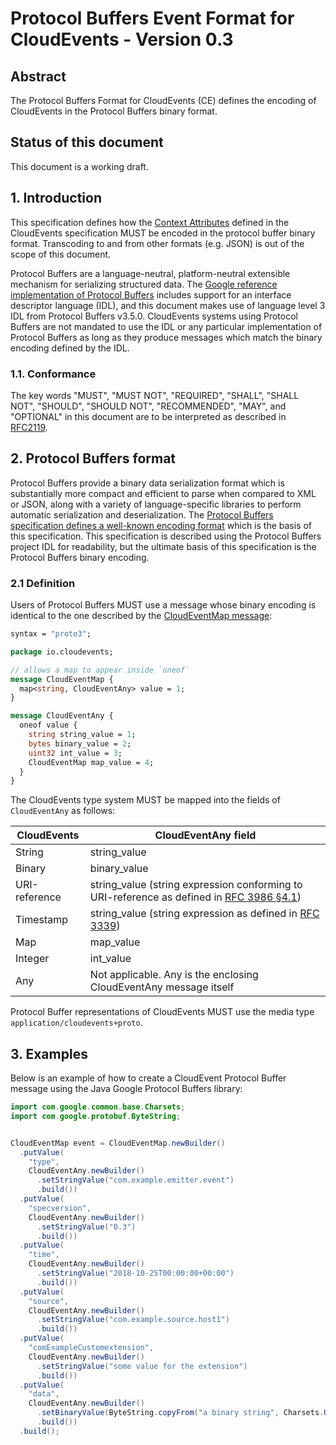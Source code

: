 # Protocol Buffers Event Format for CloudEvents - Version 0.3

## Abstract

The Protocol Buffers Format for CloudEvents (CE) defines the encoding of
CloudEvents in the Protocol Buffers binary format.

## Status of this document

This document is a working draft.

## 1. Introduction

This specification defines how the
[Context Attributes](spec.md#context-attributes) defined in the CloudEvents
specification MUST be encoded in the protocol buffer binary format. Transcoding
to and from other formats (e.g. JSON) is out of the scope of this document.

Protocol Buffers are a language-neutral, platform-neutral extensible mechanism
for serializing structured data. The
[Google reference implementation of Protocol Buffers](https://github.com/protocolbuffers/protobuf)
includes support for an interface descriptor language (IDL), and this document
makes use of language level 3 IDL from Protocol Buffers v3.5.0. CloudEvents
systems using Protocol Buffers are not mandated to use the IDL or any particular
implementation of Protocol Buffers as long as they produce messages which match
the binary encoding defined by the IDL.

### 1.1. Conformance

The key words "MUST", "MUST NOT", "REQUIRED", "SHALL", "SHALL NOT", "SHOULD",
"SHOULD NOT", "RECOMMENDED", "MAY", and "OPTIONAL" in this document are to be
interpreted as described in [RFC2119](https://tools.ietf.org/html/rfc2119).

## 2. Protocol Buffers format

Protocol Buffers provide a binary data serialization format which is
substantially more compact and efficient to parse when compared to XML or JSON,
along with a variety of language-specific libraries to perform automatic
serialization and deserialization. The
[Protocol Buffers specification defines a well-known encoding format](https://developers.google.com/protocol-buffers/docs/encoding)
which is the basis of this specification. This specification is described using
the Protocol Buffers project IDL for readability, but the ultimate basis of this
specification is the Protocol Buffers binary encoding.

### 2.1 Definition

Users of Protocol Buffers MUST use a message whose binary encoding is identical
to the one described by the [CloudEventMap message](./cloudevent.proto):

```proto
syntax = "proto3";

package io.cloudevents;

// allows a map to appear inside `oneof`
message CloudEventMap {
  map<string, CloudEventAny> value = 1;
}

message CloudEventAny {
  oneof value {
    string string_value = 1;
    bytes binary_value = 2;
    uint32 int_value = 3;
    CloudEventMap map_value = 4;
  }
}
```

The CloudEvents type system MUST be mapped into the fields of `CloudEventAny` as
follows:

| CloudEvents   | CloudEventAny field                                                                                                                         |
| ------------- | ------------------------------------------------------------------------------------------------------------------------------------------- |
| String        | string_value                                                                                                                                |
| Binary        | binary_value                                                                                                                                |
| URI-reference | string_value (string expression conforming to URI-reference as defined in [RFC 3986 §4.1](https://tools.ietf.org/html/rfc3986#section-4.1)) |
| Timestamp     | string_value (string expression as defined in [RFC 3339](https://tools.ietf.org/html/rfc3339))                                              |
| Map           | map_value                                                                                                                                   |
| Integer       | int_value                                                                                                                                   |
| Any           | Not applicable. Any is the enclosing CloudEventAny message itself                                                                           |

Protocol Buffer representations of CloudEvents MUST use the media type
`application/cloudevents+proto`.

## 3. Examples

Below is an example of how to create a CloudEvent Protocol Buffer message using
the Java Google Protocol Buffers library:

```java
import com.google.common.base.Charsets;
import com.google.protobuf.ByteString;


CloudEventMap event = CloudEventMap.newBuilder()
  .putValue(
    "type",
    CloudEventAny.newBuilder()
      .setStringValue("com.example.emitter.event")
      .build())
  .putValue(
    "specversion",
    CloudEventAny.newBuilder()
      .setStringValue("0.3")
      .build())
  .putValue(
    "time",
    CloudEventAny.newBuilder()
      .setStringValue("2018-10-25T00:00:00+00:00")
      .build())
  .putValue(
    "source",
    CloudEventAny.newBuilder()
      .setStringValue("com.example.source.host1")
      .build())
  .putValue(
    "comExampleCustomextension",
    CloudEventAny.newBuilder()
      .setStringValue("some value for the extension")
      .build())
  .putValue(
    "data",
    CloudEventAny.newBuilder()
      .setBinaryValue(ByteString.copyFrom("a binary string", Charsets.UTF_8))
      .build())
  .build();
```
